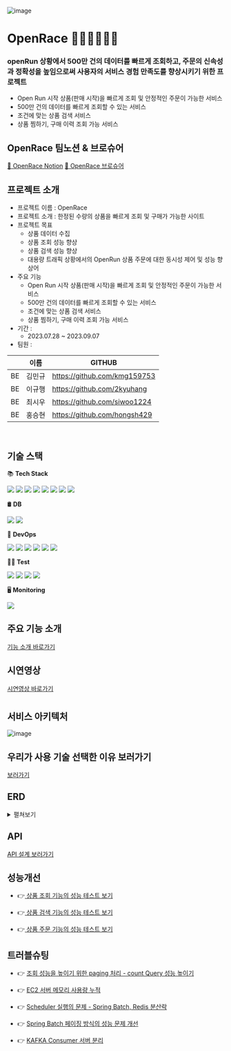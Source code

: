 
![image](https://github.com/openrun-project/openrun-project/assets/96398475/595b48fd-10f1-4fe0-b17d-b7862c996d1f)


# OpenRace 🏃‍♀️🏃‍♀️🏃‍♀️
### openRun 상황에서 500만 건의 데이터를 빠르게 조회하고, 주문의 신속성과 정확성을 높임으로써 사용자의 서비스 경험 만족도를 향상시키기 위한 프로젝트

- Open Run 시작 상품(판매 시작)을 빠르게 조회 및 안정적인 주문이 가능한 서비스
- 500만 건의 데이터를 빠르게 조회할 수 있는 서비스
- 조건에 맞는 상품 검색 서비스
- 상품 찜하기, 구매 이력 조회 가능 서비스



## OpenRace 팀노션 & 브로슈어

[📙 OpenRace Notion](https://trusted-jingle-732.notion.site/OpenRace-705eedb8ceb14014b41efc5ea624bcfa?pvs=4)
[📗 OpenRace 브로슈어](https://teamsparta.notion.site/OpenRace-500-a08ee062e29c451089c1398915ae5564)<br>



## 프로젝트 소개 
- 프로젝트 이름 : OpenRace
- 프로젝트 소개 : 한정된 수량의 상품을 빠르게 조회 및 구매가 가능한 사이트
- 프로젝트 목표
    - 상품 데이터 수집 
    - 상품 조회 성능 향상
    - 상품 검색 성능 향상
    - 대용량 트래픽 상황에서의 OpenRun 상품 주문에 대한 동시성 제어 및 성능 향상어
- 주요 기능
    - Open Run 시작 상품(판매 시작)을 빠르게 조회 및 안정적인 주문이 가능한 서비스
    - 500만 건의 데이터를 빠르게 조회할 수 있는 서비스
    - 조건에 맞는 상품 검색 서비스
    - 상품 찜하기, 구매 이력 조회 가능 서비스
- 기간 :
    - 2023.07.28 ~ 2023.09.07
- 팀원 : <br>


|     | 이름   | GITHUB |
|-----|------|--------|
| BE  | 김민규  | https://github.com/kmg159753 |
| BE  | 이규행  | https://github.com/2kyuhang |
| BE  | 최시우  | https://github.com/siwoo1224 |
| BE  | 홍승현  | https://github.com/hongsh429 |



<br>

## 기술 스택 

📚 **Tech Stack**

<img src="https://img.shields.io/badge/JAVA-6DB33F?style=flat&logo=&logoColor=white"/>
<img src="https://img.shields.io/badge/JWT-6DB33F?style=flat&logo=&logoColor=white"/>
<img src="https://img.shields.io/badge/Spring Boot-6DB33F?style=flat&logo=springboot&logoColor=white"/>  <img src="https://img.shields.io/badge/Spring JPA-6DB33F?style=flat&logo=&logoColor=white"/>  <img src="https://img.shields.io/badge/Spring Security-6DB33F?style=flat&logo=springsecurity&logoColor=white"/>
 <img src="https://img.shields.io/badge/Spring Batch-6DB33F?style=flat&logo=&logoColor=white"/>
<img src="https://img.shields.io/badge/QueryDSL-7957D5?style=flat&logo=&logoColor=white"/>
<img src="https://img.shields.io/badge/Kafka-231F20?style=flat&logo=ApacheKafka&logoColor=white"/>


🛢️ **DB**

<img src="https://img.shields.io/badge/MySQL-4479A1?style=flat&logo=mysql&logoColor=white"/>  <img src="https://img.shields.io/badge/Redis (AWS ElastiCache)-005571?style=flat&logo=&logoColor=white"/>

🛞 **DevOps**

<img src="https://img.shields.io/badge/AWS EC2-FF9900?style=flat&logo=amazonec2&logoColor=white"/> 
<img src="https://img.shields.io/badge/AWS Application Load Balancer-6DB33F?style=flat&logo=&logoColor=white"/>  <img src="https://img.shields.io/badge/AWS Auto Scaling-FF9900?style=flat&logo=&logoColor=white"/>  
<img src="https://img.shields.io/badge/GitHub Actions-F05032?style=flat&logo=&logoColor=white"/> <img src="https://img.shields.io/badge/Docker-2496ED?style=flat&logo=docker&logoColor=white"/> <img src="https://img.shields.io/badge/DockerHub-2430ED?style=flat&logo=docker&logoColor=white"/>

👨‍🔬 **Test**

<img src="https://img.shields.io/badge/Junit5-25A162?style=flat&logo=junit5&logoColor=white"/>  <img src="https://img.shields.io/badge/Mockito-6DB33F?style=flat&logo=&logoColor=white"/>  <img src="https://img.shields.io/badge/Jmeter-D22128?style=flat&logo=apachejmeter&logoColor=white"/>  <img src="https://img.shields.io/badge/Postman-FF6C37?style=flat&logo=postman&logoColor=white"/>  

🖥️ **Monitoring**

<img src="https://img.shields.io/badge/AWS CloudWatch-FF4F8B?style=flat&logo=amazoncloudwatch&logoColor=white"/>

<br>

## 주요 기능 소개 
[기능 소개 바로가기](https://www.notion.so/OpenRace-705eedb8ceb14014b41efc5ea624bcfa?pvs=4#1dd7d36c6e024156b27d4642d1187a77)


## 시연영상
[시연영상 바로가기](https://www.youtube.com/watch?v=QbM4UkDW9LI&t=44s)

#
## 서비스 아키텍처 
![image](https://github.com/openrun-project/openrun-project/assets/96398475/9d32e923-d70d-4946-b0bb-68e085125feb)

## 우리가 사용 기술 선택한 이유 보러가기
[보러가기](https://teamsparta.notion.site/OpenRace-66c285369aa04733aedf899adae798d9)


## ERD
<details>
<summary> 펼쳐보기 </summary>
<div markdown="1">  

![image](https://github.com/openrun-project/openrun-project/assets/96398475/1d8e771d-1b84-494c-a5be-a2da000d59ee)

</div>
</details>


## API 

[API 설계 보러가기](https://www.notion.so/API-ERD-4bd13fb5cca24f77842f5f90278cfea2?pvs=4#1e920cdf96f545e897728a3125c0a263)


## 성능개선


- 👉<a href="https://www.notion.so/f74a953f8aad404e9c775dbfbc13c292?pvs=4" target="_blank"> 상품 조회 기능의 성능 테스트 보기 </a>
    
- 👉<a href="https://www.notion.so/8bda8566cdc44c569020dcb3045d5e9d?pvs=4" target="_blank"> 상품 검색 기능의 성능 테스트 보기 </a>
    
- 👉<a href="https://www.notion.so/f74a953f8aad404e9c775dbfbc13c292?pvs=4" target="_blank"> 상품 주문 기능의 성능 테스트 보기 </a> 
  


## 트러블슈팅 

- 👉 <a href="https://www.notion.so/paging-count-Query-4411f5d94ab14a09940e1536b22384fb?pvs=4" target="_blank"> 조회 성능을 높이기 위한 paging 처리  -  count Query 성능 높이기 </a> 

- 👉 <a href="https://www.notion.so/EC2-ce08e6ed64724051978d9f410e0233ae?pvs=4" target="_blank"> EC2 서버 메모리 사용량 누적 </a> 
  
- 👉 <a href=" https://www.notion.so/Scheduler-Spring-Batch-Redis-c04f9f94dd6b4bf48049a902ad06cdf5?pvs=4" target="_blank"> Scheduler 실행의 문제 - Spring Batch, Redis 분산락 </a>

- 👉 <a href="https://www.notion.so/Spring-Batch-ad54195611094f49ad2a33513797a753?pvs=4" target="_blank"> Spring Batch 페이징 방식의 성능 문제 개선 </a> 

- 👉 <a href="https://www.notion.so/KAFKA-Consumer-b2c0360b95fd4ea7bf84c263a4a981c4?pvs=4" target="_blank"> KAFKA Consumer 서버 분리 </a> 
  






